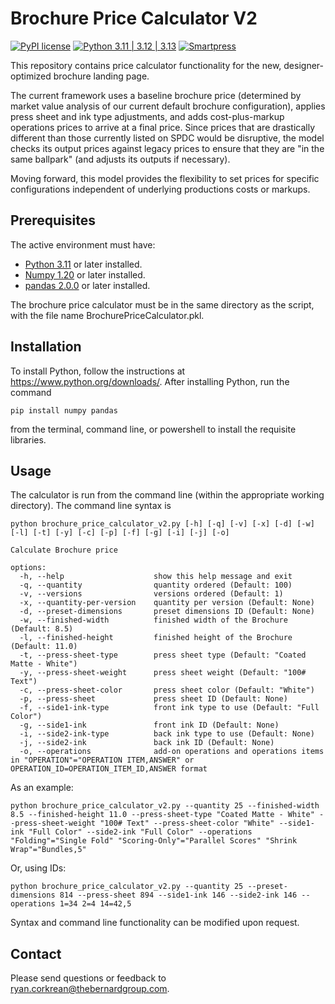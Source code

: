 # Brochure Price Calculator V2

[![PyPI license](https://img.shields.io/pypi/l/ansicolortags.svg)](https://pypi.python.org/pypi/ansicolortags/)
[![Python 3.11 | 3.12 | 3.13](https://img.shields.io/badge/python-3.11%20%7C%203.12%20%7C%203.13-orange
)](https://www.python.org/downloads/)
[![Smartpress](https://img.shields.io/badge/Smartpress-blue?style=for-the-badge&logo=surrealdb)](https://smartpress.com/)
<!--- ![Smartpress](https://img.shields.io/badge/Smartpress-blue.svg?logo=data:image/svg%2bxml;base64,) --->

This repository contains price calculator functionality for the new, designer-optimized brochure landing page.

The current framework uses a baseline brochure price (determined by market value analysis of our current default brochure configuration), applies press sheet and ink type adjustments, and adds cost-plus-markup operations prices to arrive at a final price. Since prices that are drastically different than those currently listed on SPDC would be disruptive, the model checks its output prices against legacy prices to ensure that they are "in the same ballpark" (and adjusts its outputs if necessary).

Moving forward, this model provides the flexibility to set prices for specific configurations independent of underlying productions costs or markups.


## Prerequisites

The active environment must have:
<!--- These are just example requirements. Add, duplicate or remove as required --->
* [Python 3.11](https://www.python.org/) or later installed.
* [Numpy 1.20](https://numpy.org/) or later installed.
* [pandas 2.0.0](https://pandas.pydata.org/) or later installed.

The brochure price calculator must be in the same directory as the script, with the file name BrochurePriceCalculator.pkl.

## Installation

To install Python, follow the instructions at https://www.python.org/downloads/. After installing Python, run the command

```
pip install numpy pandas
```
from the terminal, command line, or powershell to install the requisite libraries.

## Usage

The calculator is run from the command line (within the appropriate working directory). The command line syntax is
```
python brochure_price_calculator_v2.py [-h] [-q] [-v] [-x] [-d] [-w] [-l] [-t] [-y] [-c] [-p] [-f] [-g] [-i] [-j] [-o]

Calculate Brochure price

options:
  -h, --help                    show this help message and exit
  -q, --quantity                quantity ordered (Default: 100)
  -v, --versions                versions ordered (Default: 1)
  -x, --quantity-per-version    quantity per version (Default: None)
  -d, --preset-dimensions       preset dimensions ID (Default: None)
  -w, --finished-width          finished width of the Brochure (Default: 8.5)
  -l, --finished-height         finished height of the Brochure (Default: 11.0)
  -t, --press-sheet-type        press sheet type (Default: "Coated Matte - White")
  -y, --press-sheet-weight      press sheet weight (Default: "100# Text")
  -c, --press-sheet-color       press sheet color (Default: "White")
  -p, --press-sheet             press sheet ID (Default: None)
  -f, --side1-ink-type          front ink type to use (Default: "Full Color")
  -g, --side1-ink               front ink ID (Default: None)
  -i, --side2-ink-type          back ink type to use (Default: None)
  -j, --side2-ink               back ink ID (Default: None)
  -o, --operations              add-on operations and operations items in "OPERATION"="OPERATION ITEM,ANSWER" or OPERATION_ID=OPERATION_ITEM_ID,ANSWER format
```

As an example:
```
python brochure_price_calculator_v2.py --quantity 25 --finished-width 8.5 --finished-height 11.0 --press-sheet-type "Coated Matte - White" --press-sheet-weight "100# Text" --press-sheet-color "White" --side1-ink "Full Color" --side2-ink "Full Color" --operations "Folding"="Single Fold" "Scoring-Only"="Parallel Scores" "Shrink Wrap"="Bundles,5"
```

Or, using IDs:
```
python brochure_price_calculator_v2.py --quantity 25 --preset-dimensions 814 --press-sheet 894 --side1-ink 146 --side2-ink 146 --operations 1=34 2=4 14=42,5
```

Syntax and command line functionality can be modified upon request.

## Contact

Please send questions or feedback to <ryan.corkrean@thebernardgroup.com>.
